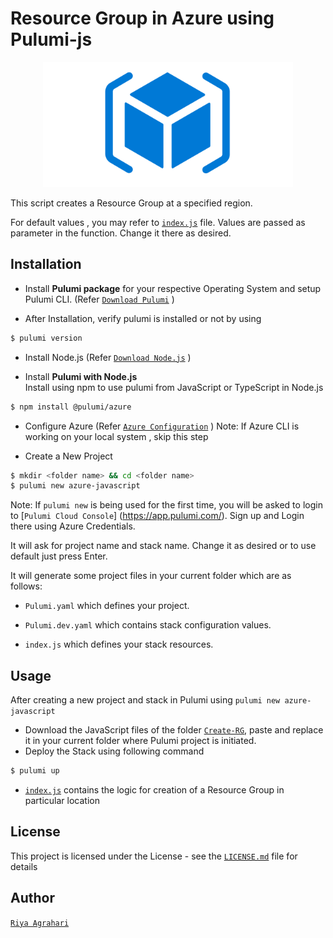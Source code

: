 # Resource Group in Azure using Pulumi-js
<p align="center">
<img src="./rg.png" height="200" width="400">
<br />
</p>
 
This script creates a Resource Group at a specified region.

For default values , you may refer to [`index.js`](https://github.com/riyaagrahari/IaC-Azure-using-Pulumi/blob/master/Create-RG/index.js) file. Values are passed as parameter in the function. Change it there as desired.

## Installation

- Install <b>Pulumi package</b> for your respective Operating System and setup Pulumi CLI. (Refer [`Download Pulumi`](https://www.pulumi.com/docs/reference/install/) )

- After Installation, verify pulumi is installed or not by using
 ```bash
$ pulumi version
```
- Install Node.js (Refer [`Download Node.js`](https://nodejs.org/en/download/) )<br />

- Install <b>Pulumi with Node.js</b> <br/>
 Install using npm to use pulumi from JavaScript or TypeScript in Node.js
 ```bash
$ npm install @pulumi/azure
```
- Configure Azure (Refer [`Azure Configuration`](https://www.pulumi.com/docs/reference/clouds/azure/setup/) )
Note: If Azure CLI is working on your local system , skip this step 

- Create a New Project
 ```bash
$ mkdir <folder name> && cd <folder name>
$ pulumi new azure-javascript
```
 Note: If ```pulumi new``` is being used for the first time, you will be asked to login to [`Pulumi Cloud Console`] (https://app.pulumi.com/). Sign up and Login there using Azure Credentials.

 It will ask for project name and stack name. Change it as desired or to use default just press Enter.

 It will generate some project files in your current folder which are as follows: <br />
- ```Pulumi.yaml``` which defines your project.<br />

- ```Pulumi.dev.yaml``` which contains stack configuration values.<br />

- ```index.js``` which defines your stack resources.

## Usage
After creating a new project and stack in Pulumi using ```pulumi new azure-javascript```<br />

- Download the JavaScript files of the folder [`Create-RG`](https://github.com/riyaagrahari/Pulumi-Azure/tree/master/Create-RG), paste and replace it in your current folder where Pulumi project is initiated.
- Deploy the Stack using following command
 ```bash
$ pulumi up
```
- [`index.js`](https://github.com/riyaagrahari/IaC-Azure-using-Pulumi/blob/master/Create-RG/index.js) contains the logic for creation of a Resource Group in particular location
## License
This project is licensed under the  License - see the [`LICENSE.md`](https://github.com/riyaagrahari/ARM-Templates/blob/master/LICENSE) file for details
## Author
[`Riya Agrahari`](https://github.com/riyaagrahari/)<br />

